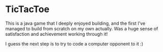 # TicTacToe

This is a java game that I deeply enjoyed building, and the first I've managed to build from scratch on my own actually. Was a huge sense of satisfaction and achievement working through it!

I guess the next step is to try to code a computer opponent to it :)
